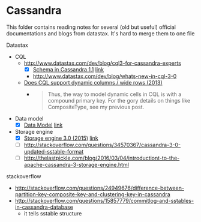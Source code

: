 # Cassandra

This folder contains reading notes for several (old but useful) official documentations
and blogs from datastax. It's hard to merge them to one file

Datastax

- CQL
  - http://www.datastax.com/dev/blog/cql3-for-cassandra-experts
    - [x] [Schema in Cassandra 1.1](schema-in-cassandra-1-1.md) [link](http://www.datastax.com/dev/blog/schema-in-cassandra-1-1)
    - http://www.datastax.com/dev/blog/whats-new-in-cql-3-0
  - [Does CQL support dynamic columns / wide rows (2013)](http://www.datastax.com/dev/blog/does-cql-support-dynamic-columns-wide-rows)
    - > Thus, the way to model dynamic cells in CQL is with a compound primary key. For the gory details on things like CompositeType, see my previous post.
- Data model
  - [x] [Data Model](1.0-about-data-model.md) [link](http://docs.datastax.com/en/archived/cassandra/1.0/docs/ddl/index.html)
- Storage engine
  - [x] [Storage engine 3.0 (2015)](3.0-storage-engine.md) [link](http://www.datastax.com/2015/12/storage-engine-30)
  - [ ] http://stackoverflow.com/questions/34570367/cassandra-3-0-updated-sstable-format
  - [ ] http://thelastpickle.com/blog/2016/03/04/introductiont-to-the-apache-cassandra-3-storage-engine.html

stackoverflow

- http://stackoverflow.com/questions/24949676/difference-between-partition-key-composite-key-and-clustering-key-in-cassandra
- http://stackoverflow.com/questions/15857779/commitlog-and-sstables-in-cassandra-database
  - it tells sstable structure
